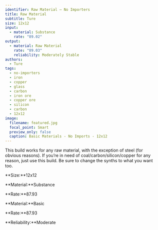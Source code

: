 ```yaml
---
identifier: Raw Material – No Importers
title: Raw Material
subtitle: Ture
size: 12x12
input:
  - material: Substance
    rate: "89.02"
output:
  - material: Raw Material
    rate: "89.03"
    reliability: Moderately Stable
authors:
  - Ture
tags:
  - no-importers
  - iron
  - copper
  - glass
  - carbon
  - iron ore
  - copper ore
  - silicon
  - carbon
  - 12x12
image:
  filename: featured.jpg
  focal_point: Smart
  preview_only: false
  caption: Basic Materials - No Imports - 12x12
---
```

This build works for any raw material, with the exception of steel (for obvious reasons). If you’re in need of coal/carbon/silicon/copper for any reason, just use this build. Be sure to change the synths to what you want too.

**Size:**12x12

**Material:**Substance

**Rate:**87.93

**Material:**Basic

**Rate:**87.93

**Reliability:**Moderate